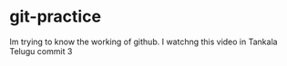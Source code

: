 # git-practice
Im trying to know the working of github.
I watchng this video in Tankala Telugu
commit 3
